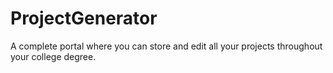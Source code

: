 # ProjectGenerator
A complete portal where you can store and edit all your projects throughout your college degree.
